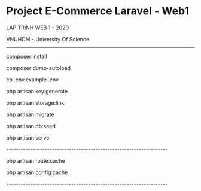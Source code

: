 # Project E-Commerce Laravel - Web1

LẬP TRÌNH WEB 1 - 2020

VNUHCM - University Of Science

-------------------------------------------------------------------
<p> composer install </p>
<p> composer dump-autoload </p>
<p> cp .env.example .env </p>
<p> php artisan key:generate </p>
<p> php artisan storage:link </p>
<p> php artisan migrate </p>
<p> php artisan db:seed </p>
<p> php artisan serve </p>
-------------------------------------------------------------------
<p> php artisan route:cache </p>
<p> php artisan config:cache </p>
-------------------------------------------------------------------